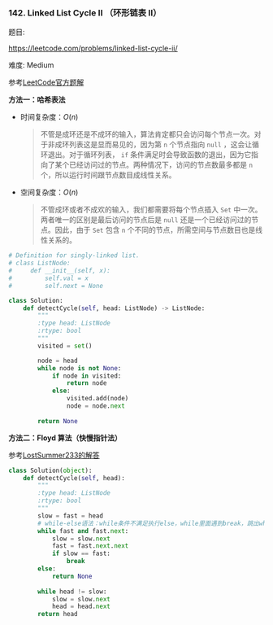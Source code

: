 ### 142. Linked List Cycle II （环形链表 II）

题目:

<https://leetcode.com/problems/linked-list-cycle-ii/>

难度:   Medium

参考[LeetCode官方题解](https://leetcode-cn.com/problems/linked-list-cycle-ii/solution/huan-xing-lian-biao-ii-by-leetcode/) 


**方法一：哈希表法**
- 时间复杂度：$O(n)$

    >不管是成环还是不成环的输入，算法肯定都只会访问每个节点一次。对于非成环列表这是显而易见的，因为第 `n` 个节点指向 `null` ，这会让循环退出。对于循环列表， `if` 条件满足时会导致函数的退出，因为它指向了某个已经访问过的节点。两种情况下，访问的节点数最多都是 `n` 个，所以运行时间跟节点数目成线性关系。

- 空间复杂度：$O(n)$

    >不管成环或者不成欢的输入，我们都需要将每个节点插入 `Set` 中一次。两者唯一的区别是最后访问的节点后是 `null` 还是一个已经访问过的节点。因此，由于 `Set` 包含 `n` 个不同的节点，所需空间与节点数目也是线性关系的。


```python
# Definition for singly-linked list.
# class ListNode:
#     def __init__(self, x):
#         self.val = x
#         self.next = None

class Solution:
    def detectCycle(self, head: ListNode) -> ListNode:
        """
        :type head: ListNode
        :rtype: bool
        """
        visited = set()

        node = head
        while node is not None:
            if node in visited:
                return node
            else:
                visited.add(node)
                node = node.next
                
        return None
```

**方法二：Floyd 算法（快慢指针法）**

参考[LostSummer233的解答](https://leetcode.com/problems/linked-list-cycle-ii/discuss/44833)
```python
class Solution(object):
    def detectCycle(self, head):
        """
        :type head: ListNode
        :rtype: bool
        """
        slow = fast = head
        # while-else语法：while条件不满足执行else，while里面遇到break，跳出while-else语句。
        while fast and fast.next:
            slow = slow.next
            fast = fast.next.next
            if slow == fast:
                break
        else:
            return None
        
        while head != slow:
            slow = slow.next
            head = head.next
        return head
```